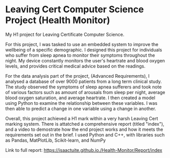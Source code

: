 # Leaving Cert Computer Science Project (Health Monitor)
My H1 project for Leaving Certificate Computer Science. 

For this project, I was tasked to use an embedded system to improve the wellbeing of a specific demographic. I designed this project for individuals who suffer from sleep apnea to monitor their symptoms throughout the night. My device constantly monitors the user's heartrate and blood oxygen levels, and provides critical medical advice based on the readings.

For the data analysis part of the project, (Advanced Requirements), I analysed a database of over 9000 patients from a long term clinical study. The study observed the symptoms of sleep apnea sufferers and took note of various factors such as amount of arousals from sleep per night, average blood oxygen saturation, and average heartrate. I then created a model using Python to examine the relationship between these variables. I was then able to predict a change in one variable using a change in another. 

Overall, this project achieved a H1 mark within a very harsh Leaving Cert marking system. There is attatched a comprehensive report (titled "index"), and a video to demostrate how the end project works and how it meets the requirements set out in the brief. I used Python and C++, with libraries such as Pandas, MatPlotLib, Scikit-learn, and NumPy

Link to full report: <a href='archive/index.html'>https://isaactuite.github.io./Health-Monitor/Report/index</a>

